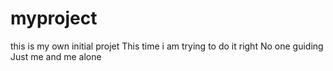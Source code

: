 # myproject
this is my own initial projet
This time i am trying to do it right
No one guiding
Just me and me alone
